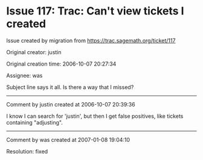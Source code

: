 # Issue 117: Trac: Can't view tickets I created

Issue created by migration from https://trac.sagemath.org/ticket/117

Original creator: justin

Original creation time: 2006-10-07 20:27:34

Assignee: was

Subject line says it all.  Is  there a way that I missed?


---

Comment by justin created at 2006-10-07 20:39:36

I know I can search for 'justin', but then I get false positives, like tickets containing "adjusting".


---

Comment by was created at 2007-01-08 19:04:10

Resolution: fixed
